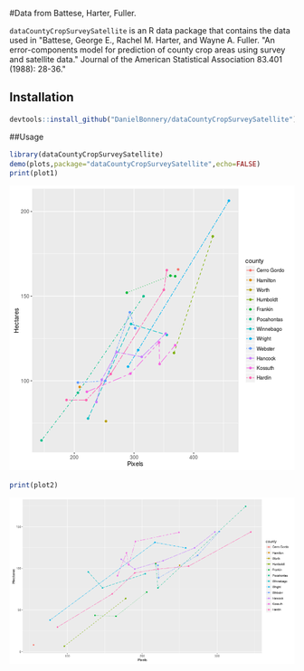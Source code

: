 #Data from Battese, Harter, Fuller.


`dataCountyCropSurveySatellite` is an R data package that contains the data used in "Battese, George E., Rachel M. Harter, and Wayne A. Fuller. "An error-components model for prediction of county crop areas using survey and satellite data." Journal of the American Statistical Association 83.401 (1988): 28-36."


## Installation

```r
devtools::install_github("DanielBonnery/dataCountyCropSurveySatellite")
```

##Usage



```r
library(dataCountyCropSurveySatellite)
demo(plots,package="dataCountyCropSurveySatellite",echo=FALSE)
print(plot1)
```

![plot of chunk kable2](figure/kable2-1.png)

```r
print(plot2)
```

![plot of chunk kable2](figure/kable2-2.png)
